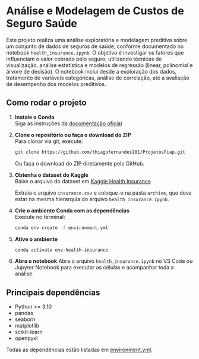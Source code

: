 # Análise e Modelagem de Custos de Seguro Saúde

Este projeto realiza uma análise exploratória e modelagem preditiva sobre um conjunto de dados de seguros de saúde, conforme documentado no notebook `health_insurance.ipynb`. O objetivo é investigar os fatores que influenciam o valor cobrado pelo seguro, utilizando técnicas de visualização, análise estatística e modelos de regressão (linear, polinomial e árvore de decisão). O notebook inclui desde a exploração dos dados, tratamento de variáveis categóricas, análise de correlação, até a avaliação de desempenho dos modelos preditivos.

## Como rodar o projeto

1. **Instale o Conda**  
   Siga as instruções da [documentação oficial](https://docs.conda.io/projects/conda/en/latest/user-guide/install/index.html)

2. **Clone o repositório ou faça o download do ZIP**  
   Para clonar via git, execute:
   ```sh
   git clone https://github.com/thiagofernandes101/ProjetosFiap.git
   ```
   Ou faça o download do ZIP diretamente pelo GitHub.

3. **Obtenha o dataset do Kaggle**  
   Baixe o arquivo do dataset em [Kaggle Health Insurance](https://www.kaggle.com/datasets/mirichoi0218/insurance)  
   
   Extraia o arquivo `insurance.csv` e coloque-o na pasta `archive`, que deve estar na mesma hierarquia do arquivo `health_insurance.ipynb`.

4. **Crie o ambiente Conda com as dependências**  
   Execute no terminal:
   ```sh
   conda env create -f environment.yml
   ```

5. **Ative o ambiente**
   ```sh
   conda activate env-health-insurance
   ```

6. **Abra o notebook**
   Abra o arquivo `health_insurance.ipynb` no VS Code ou Jupyter Notebook para executar as células e acompanhar toda a análise.

## Principais dependências

- Python >= 3.10
- pandas
- seaborn
- matplotlib
- scikit-learn
- openpyxl

Todas as dependências estão listadas em [environment.yml](environment.yml).